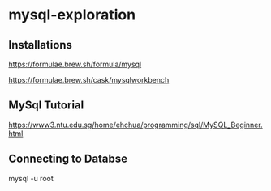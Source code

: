 # mysql-exploration

## Installations

https://formulae.brew.sh/formula/mysql

https://formulae.brew.sh/cask/mysqlworkbench

## MySql Tutorial
https://www3.ntu.edu.sg/home/ehchua/programming/sql/MySQL_Beginner.html


## Connecting to Databse
mysql -u root


